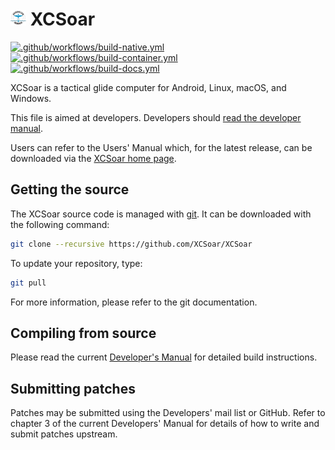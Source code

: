 # <img src="./Data/graphics/logo.svg" width="5%" alt="XCSoar Logo"> XCSoar

[![.github/workflows/build-native.yml](https://github.com/XCSoar/XCSoar/actions/workflows/build-native.yml/badge.svg)](https://github.com/XCSoar/XCSoar/actions/workflows/build-native.yml)
[![.github/workflows/build-container.yml](https://github.com/XCSoar/XCSoar/actions/workflows/build-container.yml/badge.svg)](https://github.com/XCSoar/XCSoar/actions/workflows/build-container.yml)
[![.github/workflows/build-docs.yml](https://github.com/XCSoar/XCSoar/actions/workflows/build-docs.yml/badge.svg)](https://github.com/XCSoar/XCSoar/actions/workflows/build-docs.yml)

XCSoar is a tactical glide computer for Android, Linux, macOS,
and Windows.

This file is aimed at developers.  Developers should [read the
developer manual](https://xcsoar.readthedocs.io/en/latest/).

Users can refer to the Users' Manual which, for the latest release, can be
downloaded via the [XCSoar home page](https://xcsoar.org/discover/manual.html).

## Getting the source

The XCSoar source code is managed with [git](http://git-scm.com/). It can be
downloaded with the following command:

```bash
git clone --recursive https://github.com/XCSoar/XCSoar
```

To update your repository, type:

```bash
git pull
```

For more information, please refer to the git documentation.

## Compiling from source

Please read the current [Developer's
Manual](https://xcsoar.readthedocs.io/en/latest/build.html) for
detailed build instructions.

## Submitting patches

Patches may be submitted using the Developers' mail list or GitHub. Refer to
chapter 3 of the current Developers' Manual for details of how to write and
submit patches upstream.
